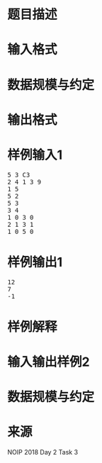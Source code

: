 

# 题目描述



# 输入格式



# 数据规模与约定



# 输出格式



# 样例输入1


<pre>5 3 C3
2 4 1 3 9
1 5
5 2
5 3
3 4
1 0 3 0
2 1 3 1
1 0 5 0
</pre>

# 样例输出1


<pre>12
7
-1
</pre>

# 样例解释



# 输入输出样例2



# 数据规模与约定



# 来源


<p>
NOIP 2018 Day 2 Task 3
</p>
